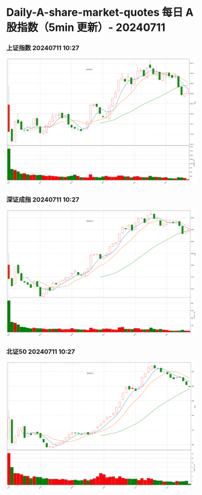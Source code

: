 
# Daily-A-share-market-quotes 每日 A 股指数（5min 更新）- 20240711

### 上证指数 20240711 10:27
![](./fig/2024/7/20240711-sh000001.png)

### 深证成指 20240711 10:27
![](./fig/2024/7/20240711-sz399001.png)

### 北证50 20240711 10:27
![](./fig/2024/7/20240711-bj899050.png)

